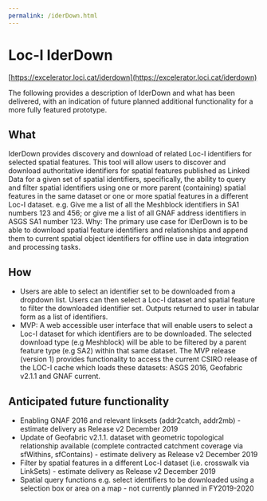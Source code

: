 ```yaml
---
permalink: /iderDown.html
---
```


# Loc-I IderDown 

[https://excelerator.loci.cat/iderdown](https://excelerator.loci.cat/iderdown)

The following provides a description of IderDown and what has been delivered, with an indication of future planned additional functionality for a more fully featured prototype.

## What

IderDown provides discovery and download of related Loc-I identifiers for selected spatial features. This tool will allow users to discover and download authoritative identifiers for spatial features published as Linked Data for a given set of spatial identifiers, specifically, the ability to query and filter spatial identifiers using one or more parent (containing) spatial features in the same dataset or one or more spatial features in a different Loc-I dataset. e.g. Give me a list of all the Meshblock identifiers in SA1 numbers 123 and 456; or give me a list of all GNAF address identifiers in ASGS SA1 number 123. 
Why: The primary use case for IDerDown is to be able to download spatial feature identifiers and relationships and append them to current spatial object identifiers for offline use in data integration and processing tasks.

## How
* Users are able to select an identifier set to be downloaded from a dropdown list. Users can then select a Loc-I dataset and spatial feature to filter the downloaded identifier set. Outputs returned to user in tabular form as a list of identifiers. 
* MVP: A web accessible user interface that will enable users to select a Loc-I dataset for which identifiers are to be downloaded. The selected download type (e.g Meshblock) will be able to be filtered by a parent feature type (e.g SA2) within that same dataset. The MVP release (version 1) provides functionality to access the current CSIRO release of the LOC-I cache which loads these datasets: ASGS 2016, Geofabric v2.1.1 and GNAF current.

## Anticipated future functionality 

* Enabling GNAF 2016 and relevant linksets (addr2catch, addr2mb) - estimate delivery as Release v2 December 2019
* Update of Geofabric v2.1.1. dataset with geometric topological relationship available (complete contracted catchment coverage via sfWithins, sfContains) - estimate delivery as Release v2 December 2019
* Filter by spatial features in a different Loc-I dataset (i.e. crosswalk via LinkSets) - estimate delivery as Release v2 December 2019
* Spatial query functions e.g. select identifiers to be downloaded using a selection box or area on a map  - not currently planned in FY2019-2020
